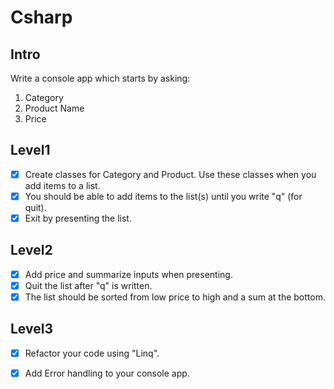 # Csharp
## Intro
Write a console app which starts by asking:
1. Category
2. Product Name
3. Price

## Level1
- [x] Create classes for Category and Product. Use these classes when you add items to a list.
- [x] You
should be able to add items to the list(s) until you write "q" (for quit).
- [x] Exit by presenting the list.

## Level2
- [x] Add price and summarize inputs when presenting.
- [x] Quit the list after "q" is written.
- [x] The list should be sorted from low price to high and a sum at the bottom.
## Level3
- [x] Refactor your code using "Linq".
- [x] Add Error handling to your console app.

 
